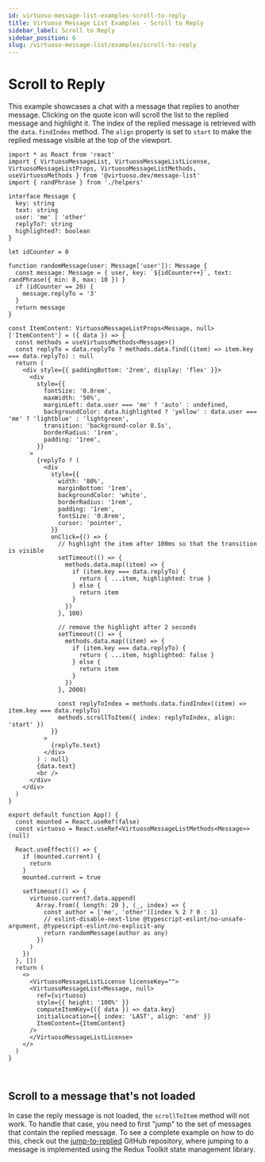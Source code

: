 ```yaml
---
id: virtuoso-message-list-examples-scroll-to-reply
title: Virtuoso Message List Examples - Scroll to Reply
sidebar_label: Scroll to Reply
sidebar_position: 6
slug: /virtuoso-message-list/examples/scroll-to-reply
---
```


# Scroll to Reply


This example showcases a chat with a message that replies to another message. Clicking on the quote icon will scroll the list to the replied message and highlight it. The index of the replied message is retrieved with the `data.findIndex` method. The `align` property is set to `start` to make the replied message visible at the top of the viewport.


```tsx live 
import * as React from 'react'
import { VirtuosoMessageList, VirtuosoMessageListLicense, VirtuosoMessageListProps, VirtuosoMessageListMethods, useVirtuosoMethods } from '@virtuoso.dev/message-list'
import { randPhrase } from './helpers'

interface Message {
  key: string
  text: string
  user: 'me' | 'other'
  replyTo?: string
  highlighted?: boolean
}

let idCounter = 0

function randomMessage(user: Message['user']): Message {
  const message: Message = { user, key: `${idCounter++}`, text: randPhrase({ min: 8, max: 10 }) }
  if (idCounter == 20) {
    message.replyTo = '3'
  }
  return message
}

const ItemContent: VirtuosoMessageListProps<Message, null>['ItemContent'] = ({ data }) => {
  const methods = useVirtuosoMethods<Message>()
  const replyTo = data.replyTo ? methods.data.find((item) => item.key === data.replyTo) : null
  return (
    <div style={{ paddingBottom: '2rem', display: 'flex' }}>
      <div
        style={{
          fontSize: '0.8rem',
          maxWidth: '50%',
          marginLeft: data.user === 'me' ? 'auto' : undefined,
          backgroundColor: data.highlighted ? 'yellow' : data.user === 'me' ? 'lightblue' : 'lightgreen',
          transition: 'background-color 0.5s',
          borderRadius: '1rem',
          padding: '1rem',
        }}
      >
        {replyTo ? (
          <div
            style={{
              width: '80%',
              marginBottom: '1rem',
              backgroundColor: 'white',
              borderRadius: '1rem',
              padding: '1rem',
              fontSize: '0.8rem',
              cursor: 'pointer',
            }}
            onClick={() => {
              // highlight the item after 100ms so that the transition is visible
              setTimeout(() => {
                methods.data.map((item) => {
                  if (item.key === data.replyTo) {
                    return { ...item, highlighted: true }
                  } else {
                    return item
                  }
                })
              }, 100)

              // remove the highlight after 2 seconds
              setTimeout(() => {
                methods.data.map((item) => {
                  if (item.key === data.replyTo) {
                    return { ...item, highlighted: false }
                  } else {
                    return item
                  }
                })
              }, 2000)

              const replyToIndex = methods.data.findIndex((item) => item.key === data.replyTo)
              methods.scrollToItem({ index: replyToIndex, align: 'start' })
            }}
          >
            {replyTo.text}
          </div>
        ) : null}
        {data.text}
        <br />
      </div>
    </div>
  )
}

export default function App() {
  const mounted = React.useRef(false)
  const virtuoso = React.useRef<VirtuosoMessageListMethods<Message>>(null)

  React.useEffect(() => {
    if (mounted.current) {
      return
    }
    mounted.current = true

    setTimeout(() => {
      virtuoso.current?.data.append(
        Array.from({ length: 20 }, (_, index) => {
          const author = ['me', 'other'][index % 2 ? 0 : 1]
          // eslint-disable-next-line @typescript-eslint/no-unsafe-argument, @typescript-eslint/no-explicit-any
          return randomMessage(author as any)
        })
      )
    })
  }, [])
  return (
    <>
      <VirtuosoMessageListLicense licenseKey="">
      <VirtuosoMessageList<Message, null>
        ref={virtuoso}
        style={{ height: '100%' }}
        computeItemKey={({ data }) => data.key}
        initialLocation={{ index: 'LAST', align: 'end' }}
        ItemContent={ItemContent}
      />
      </VirtuosoMessageListLicense>
    </>
  )
}

 
```

## Scroll to a message that's not loaded

In case the reply message is not loaded, the `scrollToItem` method will not work. To handle that case, you need to first "jump" to the set of messages that contain the replied message. To see a complete example on how to do this, check out the [jump-to-replied](https://github.com/virtuoso-dev/message-list-jump-to-replied) GitHub repository, where jumping to a message is implemented using the Redux Toolkit state management library. 
